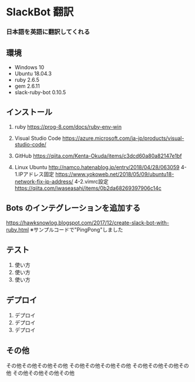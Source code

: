# SlackBot 翻訳
### 日本語を英語に翻訳してくれる

## 環境

- Windows 10
- Ubuntu 18.04.3
- ruby 2.6.5
- gem 2.6.11
- slack-ruby-bot 0.10.5

## インストール

1. ruby
  https://prog-8.com/docs/ruby-env-win
  
2. Visual Studio Code
  https://azure.microsoft.com/ja-jp/products/visual-studio-code/
  
3. GitHub
  https://qiita.com/Kenta-Okuda/items/c3dcd60a80a82147e1bf
  
4. Linux Ubuntu
  http://namco.hatenablog.jp/entry/2018/04/28/063059
4-1.IPアドレス固定
  https://www.yokoweb.net/2018/05/09/ubuntu18-network-fix-ip-address/
4-2.vimrc設定
  https://qiita.com/iwaseasahi/items/0b2da68269397906c14c
## Bots のインテグレーションを追加する
https://hawksnowlog.blogspot.com/2017/12/create-slack-bot-with-ruby.html
※サンプルコードで"PingPong"しました

  
## テスト
 
1. 使い方
2. 使い方
3. 使い方
 
## デプロイ
 
1. デプロイ
2. デプロイ
3. デプロイ
 
## その他
 
その他その他その他その他
その他その他その他その他
その他その他その他その他
その他その他その他その他
